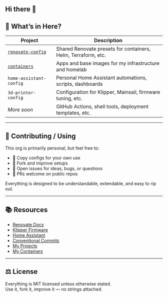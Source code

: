 ## Hi there 👋

<!--

**Here are some ideas to get you started:**

🙋‍♀️ A short introduction - what is your organization all about?
🌈 Contribution guidelines - how can the community get involved?
👩‍💻 Useful resources - where can the community find your docs? Is there anything else the community should know?
🍿 Fun facts - what does your team eat for breakfast?
🧙 Remember, you can do mighty things with the power of [Markdown](https://docs.github.com/github/writing-on-github/getting-started-with-writing-and-formatting-on-github/basic-writing-and-formatting-syntax)
-->

## 🧩 What’s in Here?

| Project                     | Description                                                      |
|-----------------------------|------------------------------------------------------------------|
| [`renovate-config`](https://github.com/sstr-dev/renovate-config) | Shared Renovate presets for containers, Helm, Terraform, etc. |
| [`containers`](https://github.com/sstr-dev/containers)  | Apps and base images for my infrastructure and homelab          |
| `home-assistant-config`     | Personal Home Assistant automations, scripts, dashboards         |
| `3d-printer-config`         | Configuration for Klipper, Mainsail, firmware tuning, etc.       |
| _More soon_                | GitHub Actions, shell tools, deployment templates, etc.          |

---

## 🌱 Contributing / Using

This org is primarily personal, but feel free to:

- 📎 Copy configs for your own use
- 🧪 Fork and improve setups
- 🐛 Open issues for ideas, bugs, or questions
- 🤝 PRs welcome on public repos

Everything is designed to be understandable, extendable, and easy to rip out.

---

## 📚 Resources

- [Renovate Docs](https://docs.renovatebot.com/)
- [Klipper Firmware](https://www.klipper3d.org/)
- [Home Assistant](https://www.home-assistant.io/)
- [Conventional Commits](https://www.conventionalcommits.org/)
- [My Projects](https://github.com/sstr-dev?tab=repositories)
- [My Containers](https://github.com/sstr-dev?tab=packages&repo_name=containers)

---

## ⚖️ License

Everything is MIT licensed unless otherwise stated.  
Use it, fork it, improve it — no strings attached.
